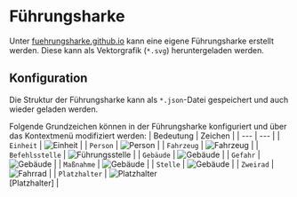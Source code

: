 # Führungsharke
Unter [fuehrungsharke.github.io](https://fuehrungsharke.github.io/) kann eine eigene Führungsharke erstellt werden. Diese kann als Vektorgrafik (`*.svg`) heruntergeladen werden.

## Konfiguration
Die Struktur der Führungsharke kann als `*.json`-Datei gespeichert und auch wieder geladen werden.

Folgende Grundzeichen können in der Führungsharke konfiguriert und über das Kontextmenü modifiziert werden:
| Bedeutung | Zeichen |
| --- | --- |
| `Einheit` | ![Einheit](./icons/signs/unit.svg) |
| `Person` | ![Person](./icons/signs/person.svg) |
| `Fahrzeug` | ![Fahrzeug](./icons/signs/vehicle.svg) |
| `Befehlsstelle` | ![Führungsstelle](./icons/signs/flag.svg) |
| `Gebäude` | ![Gebäude](./icons/signs/building.svg) |
| `Gefahr` | ![Gebäude](./icons/signs/hazard.svg) |
| `Maßnahme` | ![Gebäude](./icons/signs/measure.svg) |
| `Stelle` | ![Gebäude](./icons/signs/place.svg) |
| `Zweirad` | ![Fahrrad](./icons/signs/bike.svg) |
| `Platzhalter` | ![Platzhalter](./signs/Empty.svg)<br>\[Platzhalter\] |